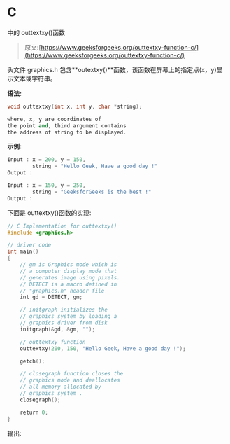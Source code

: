 # C

中的 outtextxy()函数

> 原文:[https://www.geeksforgeeks.org/outtextxy-function-c/](https://www.geeksforgeeks.org/outtextxy-function-c/)

头文件 graphics.h 包含**outextxy()**函数，该函数在屏幕上的指定点(x，y)显示文本或字符串。

**语法:**

```cpp
void outtextxy(int x, int y, char *string);

where, x, y are coordinates of 
the point and, third argument contains
the address of string to be displayed.

```

**示例:**

```cpp
Input : x = 200, y = 150, 
        string = "Hello Geek, Have a good day !"
Output : 

Input : x = 150, y = 250, 
        string = "GeeksforGeeks is the best !"
Output : 

```

下面是 outtextxy()函数的实现:

```cpp
// C Implementation for outtextxy()
#include <graphics.h>

// driver code
int main()
{
    // gm is Graphics mode which is
    // a computer display mode that
    // generates image using pixels.
    // DETECT is a macro defined in
    // "graphics.h" header file
    int gd = DETECT, gm;

    // initgraph initializes the
    // graphics system by loading a
    // graphics driver from disk
    initgraph(&gd, &gm, "");

    // outtextxy function
    outtextxy(200, 150, "Hello Geek, Have a good day !");

    getch();

    // closegraph function closes the
    // graphics mode and deallocates
    // all memory allocated by
    // graphics system .
    closegraph();

    return 0;
}
```

输出: